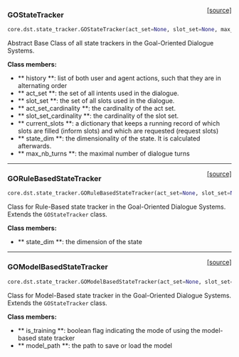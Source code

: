 <span style="float:right;">[[source]](https://github.com/matthiasplappert/keras-rl/blob/master/core/dst/state_tracker.py#L13)</span>
### GOStateTracker

```python
core.dst.state_tracker.GOStateTracker(act_set=None, slot_set=None, max_nb_turns=None)
```


Abstract Base Class of all state trackers in the Goal-Oriented Dialogue Systems.

__Class members:__


- ** history **: list of both user and agent actions, such that they are in alternating order
- ** act_set **: the set of all intents used in the dialogue.
- ** slot_set **: the set of all slots used in the dialogue.
- ** act_set_cardinality **: the cardinality of the act set.
- ** slot_set_cardinality **: the cardinality of the slot set.
- ** current_slots **: a dictionary that keeps a running record of which slots are filled 
		(inform slots) and which are requested (request slots)
- ** state_dim **: the dimensionality of the state. It is calculated afterwards.
- ** max_nb_turns **: the maximal number of dialogue turns

----

<span style="float:right;">[[source]](https://github.com/matthiasplappert/keras-rl/blob/master/core/dst/state_tracker.py#L133)</span>
### GORuleBasedStateTracker

```python
core.dst.state_tracker.GORuleBasedStateTracker(act_set=None, slot_set=None, max_nb_turns=None)
```


Class for Rule-Based state tracker in the Goal-Oriented Dialogue Systems.
Extends the `GOStateTracker` class.

__Class members:__


- ** state_dim **: the dimension of the state

----

<span style="float:right;">[[source]](https://github.com/matthiasplappert/keras-rl/blob/master/core/dst/state_tracker.py#L427)</span>
### GOModelBasedStateTracker

```python
core.dst.state_tracker.GOModelBasedStateTracker(act_set=None, slot_set=None, max_nb_turns=None, is_training=None, model_path=None)
```


Class for Model-Based state tracker in the Goal-Oriented Dialogue Systems.
Extends the `GOStateTracker` class.

__Class members:__


- ** is_training **: boolean flag indicating the mode of using the model-based state tracker
- ** model_path **: the path to save or load the model

